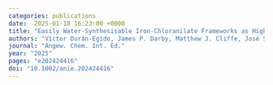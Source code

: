 ```yaml
---
categories: publications
date:  2025-01-18 16:23:00 +0000
title: "Easily Water-Synthesisable Iron-Chloranilate Frameworks as High Energy and High-Power Cathodes for Sustainable Alkali-Ion Batteries"
authors: "Víctor Durán-Egido, James P. Darby, Matthew J. Cliffe, José S. Garitaonandia, Paloma Grande-Fernández, Andrew J. Morris, Javier Carretero-González, Elizabeth Castillo Martinez"
journal: "Angew. Chem. Int. Ed."
year: "2025"
pages: "e202424416"
doi: "10.1002/anie.202424416"
---
```

